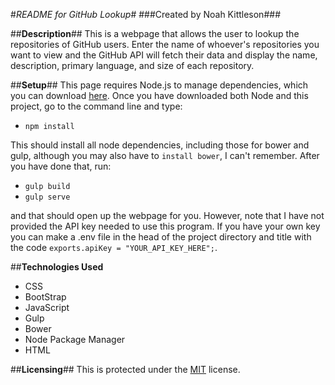 #_README for GitHub Lookup_#
###Created by Noah Kittleson###

##**Description**##
This is a webpage that allows the user to lookup the repositories of GitHub users.  Enter the name of whoever's repositories you want to view and the GitHub API will fetch their data and display the name, description, primary language, and size of each repository.

##**Setup**##
This page requires Node.js to manage dependencies, which you can download [here](https://nodejs.org/en/download/). Once you have downloaded both Node and this project, go to the command line and type:

* `npm install`

This should install all node dependencies, including those for bower and gulp, although you may also have to `install bower`, I can't remember.  After you have done that, run:

* `gulp build`
* `gulp serve`

and that should open up the webpage for you.  However, note that I have not provided the API key needed to use this program.  If you have your own key you can make a .env file in the head of the project directory and title with the code `exports.apiKey = "YOUR_API_KEY_HERE";`.

##**Technologies Used**
* CSS
* BootStrap
* JavaScript
* Gulp
* Bower
* Node Package Manager
* HTML

##**Licensing**##
This is protected under the [MIT](https://en.wikipedia.org/wiki/MIT_License) license.
